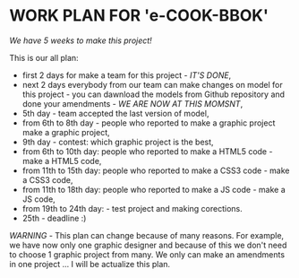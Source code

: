 # WORK PLAN FOR 'e-COOK-BBOK'

*We have 5 weeks to make this project!*

This is our all plan:

- first 2 days for make a team for this project - *IT'S DONE*,
- next 2 days everybody from our team can make changes on model for this project - you can dawnload the models from Github  repository and done your amendments - *WE ARE NOW AT THIS MOMSNT*,
- 5th day - team accepted the last version of model,
- from 6th to 8th day - people who reported to make a graphic project make a graphic project,
- 9th day - contest: which graphic project is the best,
- from 6th to 10th day: people who reported to make a HTML5 code - make a HTML5 code,
- from 11th to 15th day: people who reported to make a CSS3 code - make a CSS3 code,
- from 11th to 18th day: people who reported to make a JS code - make a JS code,
- from 19th to 24th day: - test project and making corections.
- 25th - deadline :)

*WARNING* - This plan can change because of many reasons. For example, we have now only one graphic designer and because of this we don't need to choose 1 graphic project from many. We only can make an amendments in one project ...
I will be actualize this plan.